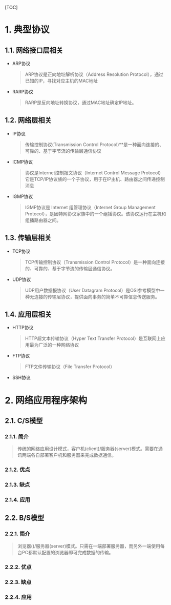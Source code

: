 [TOC]

# 1. 典型协议

## 1.1. 网络接口层相关

- ARP协议
    > ARP协议是正向地址解析协议（Address Resolution Protocol），通过已知的IP，寻找对应主机的MAC地址

- RARP协议
    > RARP是反向地址转换协议，通过MAC地址确定IP地址。

## 1.2. 网络层相关

- IP协议
    > 传输控制协议(Transmission Control Protocol)**是一种面向连接的、可靠的、基于字节流的传输层通信协议

- ICMP协议
    > 协议是Internet控制报文协议（Internet Control Message Protocol）它是TCP/IP协议族的一个子协议，用于在IP主机、路由器之间传递控制消息

- IGMP协议
    > IGMP协议是 Internet 组管理协议（Internet Group Management Protocol），是因特网协议家族中的一个组播协议。该协议运行在主机和组播路由器之间。

## 1.3. 传输层相关

- TCP协议
    > TCP传输控制协议（Transmission Control Protocol）是一种面向连接的、可靠的、基于字节流的传输层通信协议。

- UDP协议
    > UDP用户数据报协议（User Datagram Protocol）是OSI参考模型中一种无连接的传输层协议，提供面向事务的简单不可靠信息传送服务。

## 1.4. 应用层相关

- HTTP协议
    > HTTP超文本传输协议（Hyper Text Transfer Protocol）是互联网上应用最为广泛的一种网络协议

- FTP协议
    > FTP文件传输协议（File Transfer Protocol）

- SSH协议

# 2. 网络应用程序架构

## 2.1. C/S模型

### 2.1.1. 简介
> 传统的网络应用设计模式，客户机(client)/服务器(server)模式。需要在通讯两端各自部署客户机和服务器来完成数据通信。
### 2.1.2. 优点

### 2.1.3. 缺点

### 2.1.4. 应用

## 2.2. B/S模型

### 2.2.1. 简介
> 浏览器()/服务器(server)模式。只需在一端部署服务器，而另外一端使用每台PC都默认配置的浏览器即可完成数据的传输。

### 2.2.2. 优点

### 2.2.3. 缺点

### 2.2.4. 应用

```

```